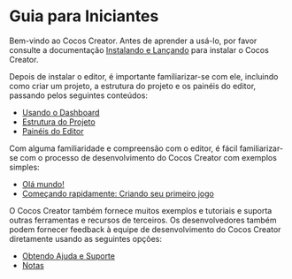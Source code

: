 # Guia para Iniciantes

Bem-vindo ao Cocos Creator. Antes de aprender a usá-lo, por favor consulte a documentação [Instalando e Lançando](install/index.md) para instalar o Cocos Creator.

Depois de instalar o editor, é importante familiarizar-se com ele, incluindo como criar um projeto, a estrutura do projeto e os painéis do editor, passando pelos seguintes conteúdos:

- [Usando o Dashboard](dashboard/index.md)
- [Estrutura do Projeto](project-structure/index.md)
- [Painéis do Editor](../editor/index.md)

Com alguma familiaridade e compreensão com o editor, é fácil familiarizar-se com o processo de desenvolvimento do Cocos Creator com exemplos simples:

- [Olá mundo!](helloworld/index.md)
- [Começando rapidamente: Criando seu primeiro jogo](first-game/index.md)

O Cocos Creator também fornece muitos exemplos e tutoriais e suporta outras ferramentas e recursos de terceiros. Os desenvolvedores também podem fornecer feedback à equipe de desenvolvimento do Cocos Creator diretamente usando as seguintes opções:

- [Obtendo Ajuda e Suporte](support.md)
- [Notas](attention/index.md)

